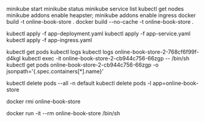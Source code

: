 minikube start
minikube status
minikube service list
kubectl get nodes
minikube addons enable heapster; minikube addons enable ingress
docker build -t online-book-store .
docker build --no-cache -t online-book-store .

kubectl apply -f app-deployment.yaml
kubectl apply -f app-service.yaml
kubectl apply -f app-ingress.yaml

kubectl get pods
kubectl logs <pods name>
kubectl logs online-book-store-2-768cf6f99f-d4kgl
kubectl exec -it online-book-store-2-cb944c756-66zgp -- /bin/sh
kubectl get pods online-book-store-2-cb944c756-66zgp -o jsonpath='{.spec.containers[*].name}'

kubectl delete pods --all -n default
kubectl delete pods -l app=online-book-store

docker rmi online-book-store

docker run -it --rm online-book-store /bin/sh
